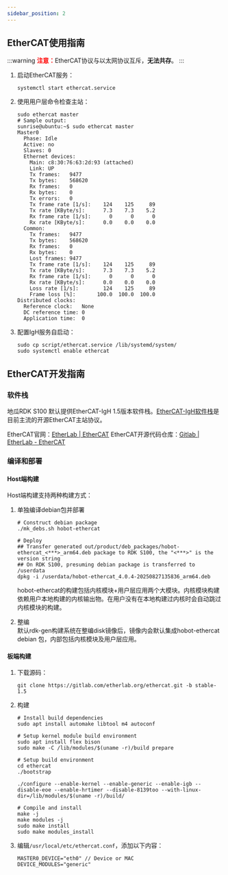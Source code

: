 ```yaml
---
sidebar_position: 2
---
```

## EtherCAT使用指南
:::warning
<font color="red">**注意：**</font>EtherCAT协议与以太网协议互斥，**无法共存**。
:::
1. 启动EtherCAT服务：
    ```
    systemctl start ethercat.service
    ```
2. 使用用户层命令检查主站：
    ```
    sudo ethercat master
    # Sample output:
    sunrise@ubuntu:~$ sudo ethercat master
    Master0
      Phase: Idle
      Active: no
      Slaves: 0
      Ethernet devices:
        Main: c8:30:76:63:2d:93 (attached)
        Link: UP
        Tx frames:   9477
        Tx bytes:    568620
        Rx frames:   0
        Rx bytes:    0
        Tx errors:   0
        Tx frame rate [1/s]:    124    125     89
        Tx rate [KByte/s]:      7.3    7.3    5.2
        Rx frame rate [1/s]:      0      0      0
        Rx rate [KByte/s]:      0.0    0.0    0.0
      Common:
        Tx frames:   9477
        Tx bytes:    568620
        Rx frames:   0
        Rx bytes:    0
        Lost frames: 9477
        Tx frame rate [1/s]:    124    125     89
        Tx rate [KByte/s]:      7.3    7.3    5.2
        Rx frame rate [1/s]:      0      0      0
        Rx rate [KByte/s]:      0.0    0.0    0.0
        Loss rate [1/s]:        124    125     89
        Frame loss [%]:       100.0  100.0  100.0
    Distributed clocks:
      Reference clock:   None
      DC reference time: 0
      Application time:  0
    ```
3. 配置IgH服务自启动：
   ```
   sudo cp script/ethercat.service /lib/systemd/system/
   sudo systemctl enable ethercat
   ```

## EtherCAT开发指南

### 软件栈
地瓜RDK S100 默认提供EtherCAT-IgH 1.5版本软件栈。[EtherCAT-IgH软件栈](https://docs.etherlab.org/ethercat/1.5/pdf/ethercat_doc.pdf)是目前主流的开源EtherCAT主站协议。

EtherCAT官网：[EtherLab | EtherCAT](https://etherlab.org/en_GB/ethercat)
EtherCAT开源代码仓库：[Gitlab | EtherLab - EtherCAT](https://gitlab.com/etherlab.org/ethercat)

### 编译和部署
#### Host端构建
Host端构建支持两种构建方式：
1. 单独编译debian包并部署
   ```shell
   # Construct debian package
   ./mk_debs.sh hobot-ethercat

   # Deploy
   ## Transfer generated out/product/deb_packages/hobot-ethercat_<***>_arm64.deb package to RDK S100, the "<***>" is the version string
   ## On RDK S100, presuming debian package is transferred to /userdata
   dpkg -i /userdata/hobot-ethercat_4.0.4-20250827135836_arm64.deb
   ```

   hobot-ethercat的构建包括内核模块+用户层应用两个大模块。内核模块构建依赖用户本地构建的内核输出物。在用户没有在本地构建过内核时会自动跳过内核模块的构建。

2. 整编 \
   默认rdk-gen构建系统在整编disk镜像后，镜像内会默认集成hobot-ethercat debian 包，内部包括内核模块及用户层应用。

#### 板端构建
1. 下载源码：
   ```shell
   git clone https://gitlab.com/etherlab.org/ethercat.git -b stable-1.5
   ```
2. 构建
   ```shell
   # Install build dependencies
   sudo apt install automake libtool m4 autoconf

   # Setup kernel module build environment
   sudo apt install flex bison
   sudo make -C /lib/modules/$(uname -r)/build prepare

   # Setup build environment
   cd ethercat
   ./bootstrap

   ./configure --enable-kernel --enable-generic --enable-igb --disable-eoe --enable-hrtimer --disable-8139too --with-linux-dir=/lib/modules/$(uname -r)/build/

   # Compile and install
   make -j
   make modules -j
   sudo make install
   sudo make modules_install
   ```
3. 编辑`/usr/local/etc/ethercat.conf`，添加以下内容：
   ```
   MASTER0_DEVICE="eth0" // Device or MAC
   DEVICE_MODULES="generic"
   ```

